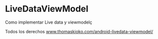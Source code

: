 # LiveDataViewModel

Como implementar Live data y viewmodelç

Todos los derechos
www.thomaskioko.com/android-livedata-viewmodel/
